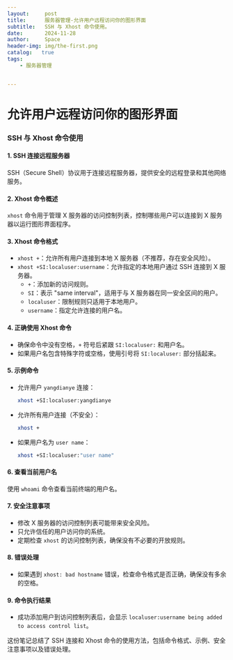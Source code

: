 ```yaml
---
layout:     post
title:      服务器管理-允许用户远程访问你的图形界面
subtitle:   SSH 与 Xhost 命令使用。
date:       2024-11-28
author:     Space
header-img: img/the-first.png
catalog:   true
tags:
    - 服务器管理


---
```




# 允许用户远程访问你的图形界面

### SSH 与 Xhost 命令使用

#### 1. SSH 连接远程服务器
SSH（Secure Shell）协议用于连接远程服务器，提供安全的远程登录和其他网络服务。

#### 2. Xhost 命令概述
`xhost` 命令用于管理 X 服务器的访问控制列表，控制哪些用户可以连接到 X 服务器以运行图形界面程序。

#### 3. Xhost 命令格式
- `xhost +`：允许所有用户连接到本地 X 服务器（不推荐，存在安全风险）。
- `xhost +SI:localuser:username`：允许指定的本地用户通过 SSH 连接到 X 服务器。
  - `+`：添加新的访问规则。
  - `SI`：表示 "same interval"，适用于与 X 服务器在同一安全区间的用户。
  - `localuser`：限制规则只适用于本地用户。
  - `username`：指定允许连接的用户名。

#### 4. 正确使用 Xhost 命令
- 确保命令中没有空格，`+` 符号后紧跟 `SI:localuser:` 和用户名。
- 如果用户名包含特殊字符或空格，使用引号将 `SI:localuser:` 部分括起来。

#### 5. 示例命令
- 允许用户 `yangdianye` 连接：
  ```bash
  xhost +SI:localuser:yangdianye
  ```
- 允许所有用户连接（不安全）：
  ```bash
  xhost +
  ```
- 如果用户名为 `user name`：
  ```bash
  xhost +SI:localuser:"user name"
  ```

#### 6. 查看当前用户名
使用 `whoami` 命令查看当前终端的用户名。

#### 7. 安全注意事项
- 修改 X 服务器的访问控制列表可能带来安全风险。
- 只允许信任的用户访问你的系统。
- 定期检查 `xhost` 的访问控制列表，确保没有不必要的开放规则。

#### 8. 错误处理
- 如果遇到 `xhost: bad hostname` 错误，检查命令格式是否正确，确保没有多余的空格。

#### 9. 命令执行结果
- 成功添加用户到访问控制列表后，会显示 `localuser:username being added to access control list`。

这份笔记总结了 SSH 连接和 Xhost 命令的使用方法，包括命令格式、示例、安全注意事项以及错误处理。
